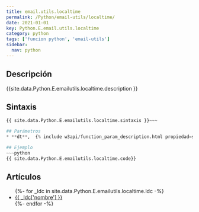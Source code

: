 ```yaml
---
title: email.utils.localtime
permalink: /Python/email-utils/localtime/
date: 2021-01-01
key: Python.E.email.utils.localtime
category: python
tags: ['funcion python', 'email-utils']
sidebar: 
  nav: python
---
```


## Descripción
{{site.data.Python.E.emailutils.localtime.description }}

## Sintaxis
~~~python
{{ site.data.Python.E.emailutils.localtime.sintaxis }}~~~

## Parámetros
* **dt**,  {% include w3api/function_param_description.html propiedad=site.data.Python.E.email.utils.localtime valor="dt" %}

## Ejemplo
~~~python
{{ site.data.Python.E.emailutils.localtime.code}}
~~~

## Artículos
<ul>
{%- for _ldc in site.data.Python.E.emailutils.localtime.ldc -%}
   <li>
       <a href="{{_ldc['url'] }}">{{ _ldc['nombre'] }}</a>
   </li>
{%- endfor -%}
</ul>
